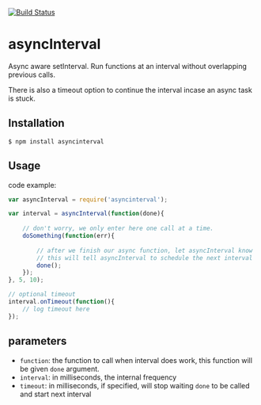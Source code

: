 [![Build Status](https://api.travis-ci.org/socialradar/asyncInterval.png)](http://travis-ci.org/socialradar/asyncinterval)

asyncInterval
=============

Async aware setInterval. Run functions at an interval without overlapping previous calls.

There is also a timeout option to continue the interval incase an async task is stuck.

## Installation

    $ npm install asyncinterval

## Usage

code example:

```js
var asyncInterval = require('asyncinterval');

var interval = asyncInterval(function(done){
    
    // don't worry, we only enter here one call at a time.
    doSomething(function(err){
    
        // after we finish our async function, let asyncInterval know
        // this will tell asyncInterval to schedule the next interval
        done();
    });
}, 5, 10);

// optional timeout
interval.onTimeout(function(){
    // log timeout here
});
```

## parameters

* `function`: the function to call when interval does work, this function will be given `done` argument.
* `interval`: in milliseconds, the internal frequency
* `timeout`: in milliseconds, if specified, will stop waiting `done` to be called and start next interval

